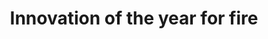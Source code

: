 ---
title: Innovation of the year for fire
criteria: she-awards-2020-innovation-of-year-for-fire.pdf
sponsor: 
icon: hot
description: This category is designed to recognise products or solutions that have been developed for either active or passive fire protection. The installation of these products must have taken place since 1 January 2018 and the products must have been launched no earlier than 1 January 2018. Any products or services launched prior to this date are not eligible for entry.
---